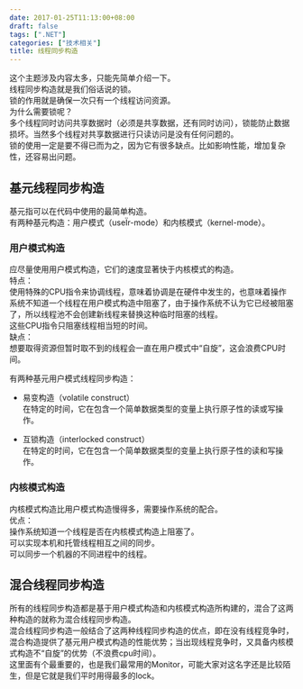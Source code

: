 ```yaml
---
date: 2017-01-25T11:13:00+08:00
draft: false
tags: [".NET"]
categories: ["技术相关"]
title: 线程同步构造
---
```

这个主题涉及内容太多，只能先简单介绍一下。  
线程同步构造就是我们俗话说的锁。  
锁的作用就是确保一次只有一个线程访问资源。  
为什么需要锁呢？  
多个线程同时访问共享数据时（必须是共享数据，还有同时访问），锁能防止数据损坏。当然多个线程对共享数据进行只读访问是没有任何问题的。  
锁的使用一定是要不得已而为之，因为它有很多缺点。比如影响性能，增加复杂性，还容易出问题。

##  基元线程同步构造
基元指可以在代码中使用的最简单构造。  
有两种基元构造：用户模式（useÏr-mode）和内核模式（kernel-mode）。  
### 用户模式构造
应尽量使用用户模式构造，它们的速度显著快于内核模式的构造。  
特点：  
使用特殊的CPU指令来协调线程，意味着协调是在硬件中发生的，也意味着操作系统不知道一个线程在用户模式构造中阻塞了，由于操作系统不认为它已经被阻塞了，所以线程池不会创建新线程来替换这种临时阻塞的线程。  
这些CPU指令只阻塞线程相当短的时间。  
缺点：  
想要取得资源但暂时取不到的线程会一直在用户模式中“自旋”，这会浪费CPU时间。  

有两种基元用户模式线程同步构造：  

- 易变构造（volatile construct）  
在特定的时间，它在包含一个简单数据类型的变量上执行原子性的读或写操作。

- 互锁构造（interlocked construct）  
在特定的时间，它在包含一个简单数据类型的变量上执行原子性的读和写操作。

### 内核模式构造
内核模式构造比用户模式构造慢得多，需要操作系统的配合。  
优点：  
操作系统知道一个线程是否在内核模式构造上阻塞了。  
可以实现本机和托管线程相互之间的同步。  
可以同步一个机器的不同进程中的线程。  

## 混合线程同步构造

所有的线程同步构造都是基于用户模式构造和内核模式构造所构建的，混合了这两种构造的就称为混合线程同步构造。  
混合线程同步构造一般结合了这两种线程同步构造的优点，即在没有线程竞争时，混合构造提供了基元用户模式构造的性能优势；当出现线程竞争时，又具备内核模式构造不“自旋”的优势（不浪费cpu时间）。  
这里面有个最重要的，也是我们最常用的Monitor，可能大家对这名字还是比较陌生，但是它就是我们平时用得最多的lock。